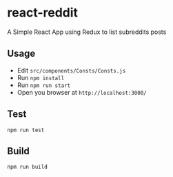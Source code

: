 # react-reddit
A Simple React App using Redux to list subreddits posts

## Usage

* Edit `src/components/Consts/Consts.js`
* Run `npm install`
* Run `npm run start`
* Open you browser at `http://localhost:3000/`

## Test

`npm run test`

## Build

`npm run build`


